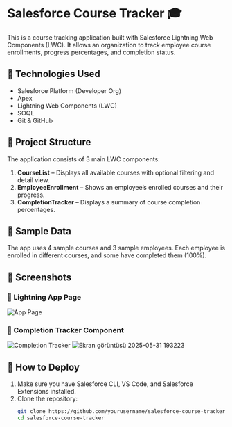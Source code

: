 # Salesforce Course Tracker 🎓

This is a course tracking application built with Salesforce Lightning Web Components (LWC). It allows an organization to track employee course enrollments, progress percentages, and completion status.

## 🔧 Technologies Used

- Salesforce Platform (Developer Org)
- Apex
- Lightning Web Components (LWC)
- SOQL
- Git & GitHub

## 📁 Project Structure

The application consists of 3 main LWC components:

1. **CourseList** – Displays all available courses with optional filtering and detail view.
2. **EmployeeEnrollment** – Shows an employee’s enrolled courses and their progress.
3. **CompletionTracker** – Displays a summary of course completion percentages.

## 🧪 Sample Data

The app uses 4 sample courses and 3 sample employees. Each employee is enrolled in different courses, and some have completed them (100%).

## 📸 Screenshots

### 🔹 Lightning App Page
![App Page](https://github.com/user-attachments/assets/5d466de2-1529-4748-ba4d-e4b794f44d10)


### 🔹 Completion Tracker Component
![Completion Tracker]([screenshots/completion_tracker.png](https://github.com/user-attachments/assets/2e7d1c95-3913-4cf3-8f0e-8b2ffed8f53e))
![Ekran görüntüsü 2025-05-31 193223](https://github.com/user-attachments/assets/74ae2f74-e625-4fd6-8d74-07c7d3e8d4bb)

## 🚀 How to Deploy

1. Make sure you have Salesforce CLI, VS Code, and Salesforce Extensions installed.
2. Clone the repository:
   ```bash
   git clone https://github.com/yourusername/salesforce-course-tracker.git
   cd salesforce-course-tracker
